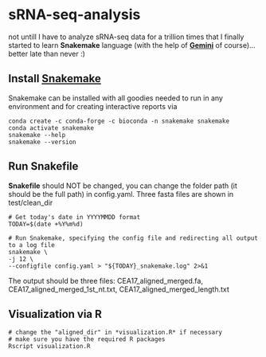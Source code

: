 # sRNA-seq-analysis

not untill I have to analyze sRNA-seq data for a trillion times that I finally started to learn **Snakemake** language (with the help of [**Gemini**](https://gemini.google.com/app) of course)... better late than never :)


## Install [Snakemake](https://snakemake.readthedocs.io/en/stable/index.html)

Snakemake can be installed with all goodies needed to run in any environment and for creating interactive reports via

```{bash}
conda create -c conda-forge -c bioconda -n snakemake snakemake
conda activate snakemake
snakemake --help
snakemake --version
```

## Run Snakefile

**Snakefile** should NOT be changed, you can change the folder path (it should be the full path) in config.yaml. Three fasta files are shown in test/clean_dir

```{bash}
# Get today's date in YYYYMMDD format
TODAY=$(date +%Y%m%d)

# Run Snakemake, specifying the config file and redirecting all output to a log file
snakemake \
-j 12 \
--configfile config.yaml > "${TODAY}_snakemake.log" 2>&1
```

The output should be three files: CEA17_aligned_merged.fa, CEA17_aligned_merged_1st_nt.txt, CEA17_aligned_merged_length.txt

## Visualization via R
```{bash}
# change the "aligned_dir" in *visualization.R* if necessary
# make sure you have the required R packages
Rscript visualization.R
```
